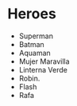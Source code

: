 # Heroes

* Superman
* Batman
* Aquaman
* Mujer Maravilla
* Linterna Verde
* Robin. 
* Flash
* Rafa

